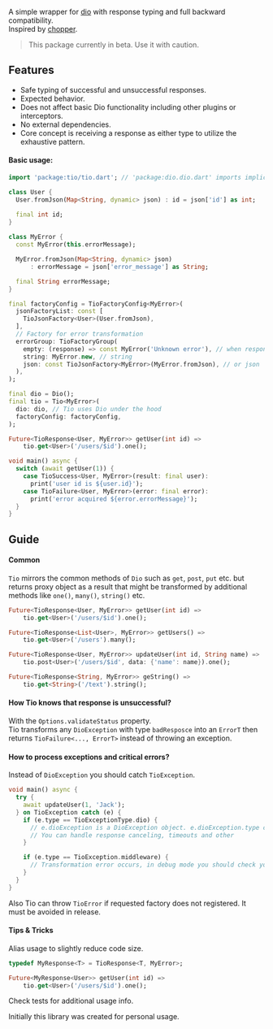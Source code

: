 A simple wrapper for [dio](https://pub.dev/packages/dio) with response typing and full backward compatibility.   
Inspired by [chopper](https://pub.dev/packages/chopper).

> This package currently in beta. Use it with caution.

## Features

- Safe typing of successful and unsuccessful responses.
- Expected behavior.
- Does not affect basic Dio functionality including other plugins or interceptors.
- No external dependencies.
- Core concept is receiving a response as either type to utilize the exhaustive pattern.

#### Basic usage:
```dart
import 'package:tio/tio.dart'; // 'package:dio.dio.dart' imports implicitly.

class User {
  User.fromJson(Map<String, dynamic> json) : id = json['id'] as int;

  final int id;
}
  
class MyError {
  const MyError(this.errorMessage);

  MyError.fromJson(Map<String, dynamic> json)
      : errorMessage = json['error_message'] as String;

  final String errorMessage;
}

final factoryConfig = TioFactoryConfig<MyError>(
  jsonFactoryList: const [
    TioJsonFactory<User>(User.fromJson),
  ],
  // Factory for error transformation
  errorGroup: TioFactoryGroup(
    empty: (response) => const MyError('Unknown error'), // when response body is empty (or empty string)
    string: MyError.new, // string
    json: const TioJsonFactory<MyError>(MyError.fromJson), // or json
  ),
);

final dio = Dio();
final tio = Tio<MyError>(
  dio: dio, // Tio uses Dio under the hood
  factoryConfig: factoryConfig,
);

Future<TioResponse<User, MyError>> getUser(int id) =>
    tio.get<User>('/users/$id').one();

void main() async {
  switch (await getUser(1)) {
    case TioSuccess<User, MyError>(result: final user):
      print('user id is ${user.id}');
    case TioFailure<User, MyError>(error: final error):
      print('error acquired ${error.errorMessage}');
  }
}
```

## Guide

#### Common

`Tio` mirrors the common methods of `Dio` such as `get`, `post`, `put` etc. but returns proxy object as a result that might be transformed by additional methods like `one()`, `many()`, `string()` etc.

```dart
Future<TioResponse<User, MyError>> getUser(int id) =>
    tio.get<User>('/users/$id').one();

Future<TioResponse<List<User>, MyError>> getUsers() =>
    tio.get<User>('/users').many();

Future<TioResponse<User, MyError>> updateUser(int id, String name) =>
    tio.post<User>('/users/$id', data: {'name': name}).one();

Future<TioResponse<String, MyError>> geString() =>
    tio.get<String>('/text').string();
```

#### How Tio knows that response is unsuccessful?
With the `Options.validateStatus` property.  
Tio transforms any `DioException` with type `badResposce` into an `ErrorT` then returns `TioFailure<..., ErrorT>` instead of throwing an exception.

#### How to process exceptions and critical errors?
Instead of `DioException` you should catch `TioException`.

```dart
void main() async {
  try {
    await updateUser(1, 'Jack');
  } on TioException catch (e) {
    if (e.type == TioExceptionType.dio) {
      // e.dioException is a DioException object. e.dioException.type can't be DioException.badResponse
      // You can handle response canceling, timeouts and other
    }

    if (e.type == TioException.middleware) {
      // Transformation error occurs, in debug mode you should check your response factories and server response
    }
  }
}
```

Also Tio can throw `TioError` if requested factory does not registered. It must be avoided in release.

#### Tips & Tricks

Alias usage to slightly reduce code size.

```dart
typedef MyResponse<T> = TioResponse<T, MyError>;

Future<MyResponse<User>> getUser(int id) =>
    tio.get<User>('/users/$id').one();
```

Check tests for additional usage info.

Initially this library was created for personal usage.
